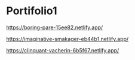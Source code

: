 # Portifolio1

https://boring-pare-15ee82.netlify.app/

https://imaginative-smakager-eb44b1.netlify.app/

https://clinquant-vacherin-6b5f67.netlify.app/
